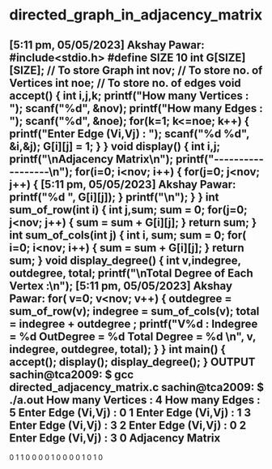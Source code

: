 # directed_graph_in_adjacency_matrix






[5:11 pm, 05/05/2023] Akshay Pawar: #include<stdio.h>
#define SIZE 10
int G[SIZE][SIZE]; // To store Graph
int nov; // To store no. of Vertices
int noe; // To store no. of edges
void accept()
{
int i,j,k;
printf("How many Vertices : ");
scanf("%d", &nov);
printf("How many Edges : ");
scanf("%d", &noe);
for(k=1; k<=noe; k++)
{
printf("Enter Edge (Vi,Vj) : ");
scanf("%d %d", &i,&j);
G[i][j] = 1;
}
}
void display()
{
int i,j;
printf("\nAdjacency Matrix\n");
printf("------------------\n");
for(i=0; i<nov; i++)
{
for(j=0; j<nov; j++)
{
[5:11 pm, 05/05/2023] Akshay Pawar: printf("%d ", G[i][j]);
}
printf("\n");
}
}
int sum_of_row(int i)
{
int j,sum;
sum = 0;
for(j=0; j<nov; j++)
{
sum = sum + G[i][j];
}
return sum;
}
int sum_of_cols(int j)
{
int i, sum;
sum = 0;
for( i=0; i<nov; i++)
{
sum = sum + G[i][j];
}
return sum;
}
void display_degree()
{
int v,indegree, outdegree, total;
printf("\nTotal Degree of Each Vertex :\n");
[5:11 pm, 05/05/2023] Akshay Pawar: for( v=0; v<nov; v++)
{
outdegree = sum_of_row(v);
indegree = sum_of_cols(v);
total = indegree + outdegree ;
printf("V%d : Indegree = %d OutDegree = %d Total Degree = %d \n", v, 
indegree, outdegree, total);
}
}
int main()
{
accept();
display();
display_degree();
}
OUTPUT
sachin@tca2009: $ gcc directed_adjacency_matrix.c 
sachin@tca2009: $ ./a.out
How many Vertices : 4
How many Edges : 5
Enter Edge (Vi,Vj) : 0 1
Enter Edge (Vi,Vj) : 1 3
Enter Edge (Vi,Vj) : 3 2
Enter Edge (Vi,Vj) : 0 2
Enter Edge (Vi,Vj) : 3 0
Adjacency Matrix
------------------
0 1 1 0 
0 0 0 1 
0 0 0 0 
1 0 1 0
